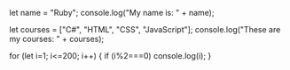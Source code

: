 let name = "Ruby";
console.log("My name is: " + name);

let courses = ["C#",  "HTML",  "CSS",  "JavaScript"];
console.log("These are my courses: " + courses);

for (let i=1; i<=200; i++) {
    if (i%2===0) console.log(i);
}
